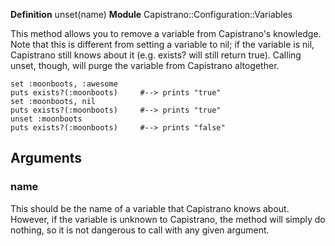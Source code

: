 **Definition**
    unset(name) 
**Module**
    Capistrano::Configuration::Variables 

This method allows you to remove a variable from Capistrano's knowledge. Note that this is different from setting a variable to nil; if the variable is nil, Capistrano still knows about it (e.g. exists? will still return true). Calling unset, though, will purge the variable from Capistrano altogether.

    set :moonboots, :awesome
    puts exists?(:moonboots)     #--> prints "true"
    set :moonboots, nil
    puts exists?(:moonboots)     #--> prints "true"
    unset :moonboots
    puts exists?(:moonboots)     #--> prints "false"

## Arguments

### name

This should be the name of a variable that Capistrano knows about. However, if the variable is unknown to Capistrano, the method will simply do nothing, so it is not dangerous to call with any given argument.